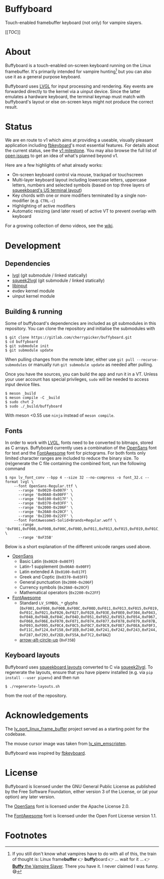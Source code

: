 Buffyboard
==========

Touch-enabled framebuffer keyboard (not only) for vampire slayers.

[[_TOC_]]

# About

Buffyboard is a touch-enabled on-screen keyboard running on the Linux framebuffer. It's primarily intended for vampire hunting[^1] but you can also use it as a general purpose keyboard.

Buffyboard uses [LVGL] for input processing and rendering. Key events are forwarded directly to the kernel via a uinput device. Since the latter emulates a hardware keyboard, the terminal keymap must match with buffyboard's layout or else on-screen keys might not produce the correct result.

# Status

We are en route to v1 which aims at providing a useable, visually pleasant application including [fbkeyboard]'s most essential features. For details about the current status, see the [v1 milestone]. You may also browse the full list of [open issues] to get an idea of what's planned beyond v1.

Here are a few highlights of what already works:

- On-screen keyboard control via mouse, trackpad or touchscreen
- Multi-layer keyboard layout including lowercase letters, uppercase letters, numbers and selected symbols (based on top three layers of [squeekboard's US terminal layout])
- Key chords with one or more modifiers terminated by a single non-modifier (e.g. `CTRL-c`)
- Highlighting of active modifiers
- Automatic resizing (and later reset) of active VT to prevent overlap with keyboard

For a growing collection of demo videos, see the [wiki].

# Development

## Dependencies

- [lvgl] (git submodule / linked statically)
- [squeek2lvgl] (git submodule / linked statically)
- [libinput]
- evdev kernel module
- uinput kernel module

## Building & running

Some of buffyboard's dependencies are included as git submodules in this repository. You can clone the repository and initialise the submodules with

```
$ git clone https://gitlab.com/cherrypicker/buffyboard.git
$ cd buffyboard
$ git submodule init
$ git submodule update
```

When pulling changes from the remote later, either use `git pull --recurse-submodules` or manually run `git submodule update` as needed after pulling.

Once you have the sources, you can build the app and run it in a VT. Unless your user account has special privileges, `sudo` will be needed to access input device files.

```
$ meson _build
$ meson compile -C _build
$ sudo chvt 2
$ sudo ./_build/buffyboard
```

With meson <0.55 use `ninja` instead of `meson compile`.

## Fonts

In order to work with [LVGL], fonts need to be converted to bitmaps, stored as C arrays. Buffyboard currently uses a combination of the [OpenSans] font for text and the [FontAwesome] font for pictograms. For both fonts only limited character ranges are included to reduce the binary size. To (re)generate the C file containing the combined font, run the following command

```
$ npx lv_font_conv --bpp 4 --size 32 --no-compress -o font_32.c --format lvgl \
    --font OpenSans-Regular.ttf \
      --range '0x0020-0x007F' \
      --range '0x00A0-0x00FF' \
      --range '0x0100-0x017F' \
      --range '0x0370-0x03FF' \
      --range '0x2000-0x206F' \
      --range '0x20A0-0x20CF' \
      --range '0x2200-0x22FF' \
    --font FontAwesome5-Solid+Brands+Regular.woff \
      --range '0xF001,0xF008,0xF00B,0xF00C,0xF00D,0xF011,0xF013,0xF015,0xF019,0xF01C,0xF021,0xF026,0xF027,0xF028,0xF03E,0xF0E0,0xF304,0xF043,0xF048,0xF04B,0xF04C,0xF04D,0xF051,0xF052,0xF053,0xF054,0xF067,0xF068,0xF06E,0xF070,0xF071,0xF074,0xF077,0xF078,0xF079,0xF07B,0xF093,0xF095,0xF0C4,0xF0C5,0xF0C7,0xF0C9,0xF0E7,0xF0EA,0xF0F3,0xF11C,0xF124,0xF158,0xF1EB,0xF240,0xF241,0xF242,0xF243,0xF244,0xF287,0xF293,0xF2ED,0xF55A,0xF7C2,0xF8A2' \
      --range '0xF35B'
```

Below is a short explanation of the different unicode ranges used above.

- [OpenSans]
  - Basic Latin (`0x0020-0x007F`)
  - Latin-1 supplement (`0x00A0-0x00FF`)
  - Latin extended A (`0x0100-0x017F`)
  - Greek and Coptic (`0x0370-0x03FF`)
  - General punctuation (`0x2000-0x206F`)
  - Currency symbols (`0x20A0-0x20CF`)
  - Mathematical operators (`0x2200-0x22FF`)
- [FontAwesome]
  - Standard `LV_SYMBOL_*` glyphs (`0xF001,0xF008,0xF00B,0xF00C,0xF00D,0xF011,0xF013,0xF015,0xF019,0xF01C,0xF021,0xF026,0xF027,0xF028,0xF03E,0xF0E0,0xF304,0xF043,0xF048,0xF04B,0xF04C,0xF04D,0xF051,0xF052,0xF053,0xF054,0xF067,0xF068,0xF06E,0xF070,0xF071,0xF074,0xF077,0xF078,0xF079,0xF07B,0xF093,0xF095,0xF0C4,0xF0C5,0xF0C7,0xF0C9,0xF0E7,0xF0EA,0xF0F3,0xF11C,0xF124,0xF158,0xF1EB,0xF240,0xF241,0xF242,0xF243,0xF244,0xF287,0xF293,0xF2ED,0xF55A,0xF7C2,0xF8A2`)
  - [arrow-alt-circle-up] (`0xF35B`)

## Keyboard layouts

Buffyboard uses [squeekboard layouts] converted to C via [squeek2lvgl]. To regenerate the layouts, ensure that you have pipenv installed (e.g. via `pip install --user pipenv`) and then run

```
$ ./regenerate-layouts.sh
```

from the root of the repository.

# Acknowledgements

The [lv_port_linux_frame_buffer] project served as a starting point for the codebase.

The mouse cursor image was taken from [lv_sim_emscripten].

Buffyboard was inspired by [fbkeyboard].

# License

Buffyboard is licensed under the GNU General Public License as published by the Free Software Foundation, either version 3 of the License, or (at your option) any later version.

The [OpenSans] font is licensed under the Apache License 2.0.

The [FontAwesome] font is licensed under the Open Font License version 1.1.

# Footnotes

[^1]: If you still don't know what vampires have to do with all of this, the train of thought is: Linux frame**buffer** 👉 **buffy**board 👉 ... wait for it ... 👉 [**Buffy** the Vampire Slayer]. There you have it. I never claimed I was funny. 😅

[**Buffy** the Vampire Slayer]: https://en.wikipedia.org/wiki/Buffy_the_Vampire_Slayer
[FontAwesome]: https://fontawesome.com/
[LVGL]: https://lvgl.io
[OpenSans]: https://fonts.google.com/specimen/Open+Sans
[arrow-alt-circle-up]: https://fontawesome.com/v5.15/icons/arrow-alt-circle-up?style=solid
[fbkeyboard]: https://github.com/bakonyiferenc/fbkeyboard
[libinput]: https://gitlab.freedesktop.org/libinput/libinput
[lv_port_linux_frame_buffer]: https://github.com/lvgl/lv_port_linux_frame_buffer
[lv_sim_emscripten]: https://github.com/lvgl/lv_sim_emscripten/blob/master/mouse_cursor_icon.c
[lvgl]: https://github.com/lvgl/lvgl
[open issues]: https://gitlab.com/cherrypicker/buffyboard/-/issues
[squeek2lvgl]: https://gitlab.com/cherrypicker/squeek2lvgl]
[squeekboard layouts]: https://gitlab.gnome.org/World/Phosh/squeekboard/-/blob/master/data/keyboards
[squeekboard's US terminal layout]: https://gitlab.gnome.org/World/Phosh/squeekboard/-/blob/master/data/keyboards/terminal/us.yaml
[squeekboard]: https://gitlab.gnome.org/World/Phosh/squeekboard/-/tree/master
[v1 milestone]: https://gitlab.com/cherrypicker/buffyboard/-/milestones/1
[wiki]: https://gitlab.com/cherrypicker/buffyboard/-/wikis/home
